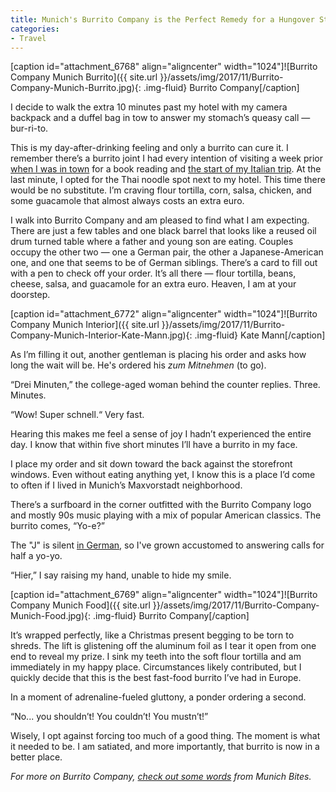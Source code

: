 ```yaml
---
title: Munich's Burrito Company is the Perfect Remedy for a Hungover Stomach
categories:
- Travel
---
```


[caption id="attachment_6768" align="aligncenter" width="1024"]![Burrito Company Munich Burrito]({{ site.url }}/assets/img/2017/11/Burrito-Company-Munich-Burrito.jpg){: .img-fluid} Burrito Company[/caption]

I decide to walk the extra 10 minutes past my hotel with my camera backpack and a duffel bag in tow to answer my stomach’s queasy call — bur-ri-to.

This is my day-after-drinking feeling and only a burrito can cure it. I remember there’s a burrito joint I had every intention of visiting a week prior [when I was in town](https://withoutapath.com/munich-sightseeing/) for a book reading and [the start of my Italian trip](https://withoutapath.com/obb-railjet-train-review/). At the last minute, I opted for the Thai noodle spot next to my hotel. This time there would be no substitute. I’m craving flour tortilla, corn, salsa, chicken, and some guacamole that almost always costs an extra euro.

<!-- more -->

I walk into Burrito Company and am pleased to find what I am expecting. There are just a few tables and one black barrel that looks like a reused oil drum turned table where a father and young son are eating. Couples occupy the other two — one a German pair, the other a Japanese-American one, and one that seems to be of German siblings. There’s a card to fill out with a pen to check off your order. It’s all there — flour tortilla, beans, cheese, salsa, and guacamole for an extra euro. Heaven, I am at your doorstep.

[caption id="attachment_6772" align="aligncenter" width="1024"]![Burrito Company Munich Interior]({{ site.url }}/assets/img/2017/11/Burrito-Company-Munich-Interior-Kate-Mann.jpg){: .img-fluid} Kate Mann[/caption]

As I’m filling it out, another gentleman is placing his order and asks how long the wait will be. He's ordered his _zum Mitnehmen_ (to go).

“Drei Minuten,” the college-aged woman behind the counter replies. Three. Minutes.

“Wow! Super schnell.“ Very fast.

Hearing this makes me feel a sense of joy I hadn’t experienced the entire day. I know that within five short minutes I’ll have a burrito in my face.

I place my order and sit down toward the back against the storefront windows. Even without eating anything yet, I know this is a place I’d come to often if I lived in Munich’s Maxvorstadt neighborhood.

There’s a surfboard in the corner outfitted with the Burrito Company logo and mostly 90s music playing with a mix of popular American classics. The burrito comes, “Yo-e?”

The "J" is silent [in German](https://withoutapath.com/most-important-german-travel-phrases/), so I've grown accustomed to answering calls for half a yo-yo.

“Hier,” I say raising my hand, unable to hide my smile.

[caption id="attachment_6769" align="aligncenter" width="1024"]![Burrito Company Munich Food]({{ site.url }}/assets/img/2017/11/Burrito-Company-Munich-Food.jpg){: .img-fluid} Burrito Company[/caption]

It’s wrapped perfectly, like a Christmas present begging to be torn to shreds. The lift is glistening off the aluminum foil as I tear it open from one end to reveal my prize. I sink my teeth into the soft flour tortilla and am immediately in my happy place. Circumstances likely contributed, but I quickly decide that this is the best fast-food burrito I’ve had in Europe.

In a moment of adrenaline-fueled gluttony, a ponder ordering a second.

“No... you shouldn’t! You couldn’t! You mustn’t!”

Wisely, I opt against forcing too much of a good thing. The moment is what it needed to be. I am satiated, and more importantly, that burrito is now in a better place.

_For more on Burrito Company, [check out some words](https://munichbites.com/restaurants/burrito-company-maxvorstadt) from Munich Bites._
